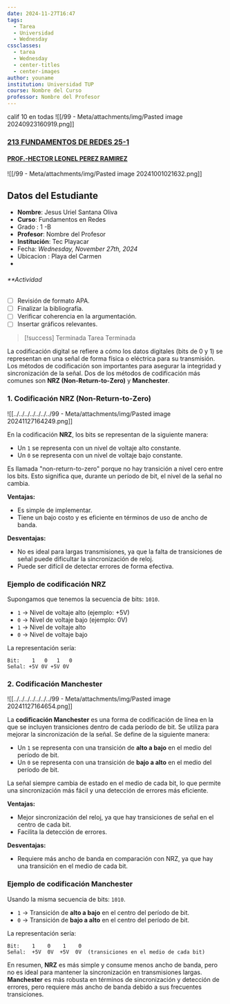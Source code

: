 ```yaml
---
date: 2024-11-27T16:47
tags:
  - Tarea
  - Universidad
  - Wednesday
cssclasses:
  - tarea
  - Wednesday
  - center-titles
  - center-images
author: youname
institution: Universidad TUP
course: Nombre del Curso
professor: Nombre del Profesor
---
```

calif 10 en todas
![[/99 - Meta/attachments/img/Pasted image 20240923160919.png]]


### [213 FUNDAMENTOS DE REDES 25-1](https://moodle.tecplayacar.edu.mx/course/view.php?id=6030 "213 FUNDAMENTOS DE REDES 25-1")
#### [PROF.-HECTOR LEONEL PEREZ RAMIREZ](https://moodle.tecplayacar.edu.mx/user/view.php?id=9023&course=6030)


![[/99 - Meta/attachments/img/Pasted image 20241001021632.png]]





## **Datos del Estudiante**

- **Nombre**: Jesus Uriel Santana Oliva
- **Curso**: Fundamentos en Redes
- Grado : 1 -B
- **Profesor**: Nombre del Profesor
- **Institución**: Tec Playacar
- Fecha: _Wednesday, November 27th, 2024_
- Ubicacion : Playa del Carmen
- 
###### **Actividad
- [ ] Revisión de formato APA.
- [ ] Finalizar la bibliografía.
- [ ] Verificar coherencia en la argumentación.
- [ ] Insertar gráficos relevantes.

> [!success] Terminada
> Tarea Terminada
> 


La codificación digital se refiere a cómo los datos digitales (bits de 0 y 1) se representan en una señal de forma física o eléctrica para su transmisión. Los métodos de codificación son importantes para asegurar la integridad y sincronización de la señal. Dos de los métodos de codificación más comunes son **NRZ (Non-Return-to-Zero)** y **Manchester**.

### 1. **Codificación NRZ (Non-Return-to-Zero)**
![[../../../../../../../99 - Meta/attachments/img/Pasted image 20241127164249.png]]

En la codificación **NRZ**, los bits se representan de la siguiente manera:

- Un `1` se representa con un nivel de voltaje alto constante.
- Un `0` se representa con un nivel de voltaje bajo constante.

Es llamada "non-return-to-zero" porque no hay transición a nivel cero entre los bits. Esto significa que, durante un período de bit, el nivel de la señal no cambia.

**Ventajas:**

- Es simple de implementar.
- Tiene un bajo costo y es eficiente en términos de uso de ancho de banda.

**Desventajas:**

- No es ideal para largas transmisiones, ya que la falta de transiciones de señal puede dificultar la sincronización de reloj.
- Puede ser difícil de detectar errores de forma efectiva.

### Ejemplo de codificación NRZ

Supongamos que tenemos la secuencia de bits: `1010`.

- `1` → Nivel de voltaje alto (ejemplo: +5V)
- `0` → Nivel de voltaje bajo (ejemplo: 0V)
- `1` → Nivel de voltaje alto
- `0` → Nivel de voltaje bajo

La representación sería:

```
Bit:    1   0   1   0
Señal: +5V 0V +5V 0V
```

### 2. **Codificación Manchester**

![[../../../../../../../99 - Meta/attachments/img/Pasted image 20241127164654.png]]


La **codificación Manchester** es una forma de codificación de línea en la que se incluyen transiciones dentro de cada período de bit. Se utiliza para mejorar la sincronización de la señal. Se define de la siguiente manera:

- Un `1` se representa con una transición de **alto a bajo** en el medio del período de bit.
- Un `0` se representa con una transición de **bajo a alto** en el medio del período de bit.

La señal siempre cambia de estado en el medio de cada bit, lo que permite una sincronización más fácil y una detección de errores más eficiente.

**Ventajas:**

- Mejor sincronización del reloj, ya que hay transiciones de señal en el centro de cada bit.
- Facilita la detección de errores.

**Desventajas:**

- Requiere más ancho de banda en comparación con NRZ, ya que hay una transición en el medio de cada bit.

### Ejemplo de codificación Manchester

Usando la misma secuencia de bits: `1010`.

- `1` → Transición de **alto a bajo** en el centro del período de bit.
- `0` → Transición de **bajo a alto** en el centro del período de bit.

La representación sería:

```
Bit:    1    0    1    0
Señal:  +5V  0V  +5V  0V  (transiciones en el medio de cada bit)
```

En resumen, **NRZ** es más simple y consume menos ancho de banda, pero no es ideal para mantener la sincronización en transmisiones largas. **Manchester** es más robusta en términos de sincronización y detección de errores, pero requiere más ancho de banda debido a sus frecuentes transiciones.